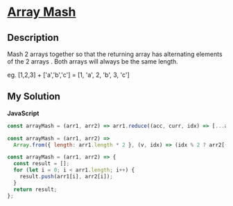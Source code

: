 # [Array Mash](https://www.codewars.com/kata/582642b1083e12521f0000da)

## Description

Mash 2 arrays together so that the returning array has alternating elements of the 2 arrays . Both arrays will always be the same length.

eg. [1,2,3] + ['a','b','c'] = [1, 'a', 2, 'b', 3, 'c']

## My Solution

**JavaScript**

```js
const arrayMash = (arr1, arr2) => arr1.reduce((acc, curr, idx) => [...acc, curr, arr2[idx]], []);
```

```js
const arrayMash = (arr1, arr2) =>
  Array.from({ length: arr1.length * 2 }, (v, idx) => (idx % 2 ? arr2[(idx / 2) ^ 0] : arr1[idx / 2]));
```

```js
const arrayMash = (arr1, arr2) => {
  const result = [];
  for (let i = 0; i < arr1.length; i++) {
    result.push(arr1[i], arr2[i]);
  }
  return result;
};
```
